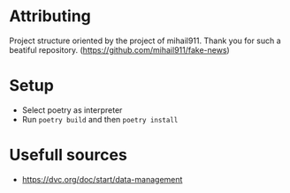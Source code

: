 # Attributing
Project structure oriented by the project of mihail911. Thank you for such a beatiful repository.
(https://github.com/mihail911/fake-news)


# Setup
- Select poetry as interpreter
- Run ``poetry build`` and then ``poetry install``


# Usefull sources
- https://dvc.org/doc/start/data-management
